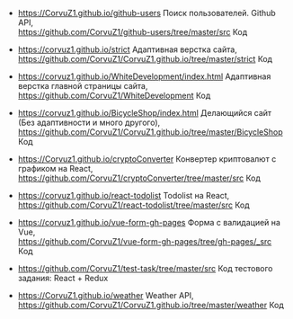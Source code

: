   *  <https://CorvuZ1.github.io/github-users>  Поиск пользователей. Github API,  
     <https://github.com/CorvuZ1/github-users/tree/master/src>  Код  
   
  *  <https://corvuz1.github.io/strict>  Адаптивная верстка сайта,  
     <https://github.com/CorvuZ1/CorvuZ1.github.io/tree/master/strict>  Код
  
  *  <https://corvuz1.github.io/WhiteDevelopment/index.html>  Адаптивная верстка главной страницы сайта,  
     <https://github.com/CorvuZ1/WhiteDevelopment>  Код  
  
  *  <https://corvuz1.github.io/BicycleShop/index.html> Делающийся сайт (Без адаптивности и много другого),  
     <https://github.com/CorvuZ1/CorvuZ1.github.io/tree/master/BicycleShop> Код  
  
  *  <https://Corvuz1.github.io/cryptoConverter>  Конвертер криптовалют с графиком на React,  
     <https://github.com/CorvuZ1/cryptoConverter/tree/master/src>  Код  
  
  *  <https://corvuz1.github.io/react-todolist>  Todolist на React,  
     <https://github.com/CorvuZ1/react-todolist/tree/master/src>  Код  
  
  *  <https://corvuz1.github.io/vue-form-gh-pages>  Форма с валидацией на Vue,  
     <https://github.com/CorvuZ1/vue-form-gh-pages/tree/gh-pages/_src>  Код
  
  *  <https://github.com/CorvuZ1/test-task/tree/master/src>  Код тестового задания: React + Redux  
  
  *  <https://CorvuZ1.github.io/weather>  Weather API,  
     <https://github.com/CorvuZ1/CorvuZ1.github.io/tree/master/weather>  Код  




